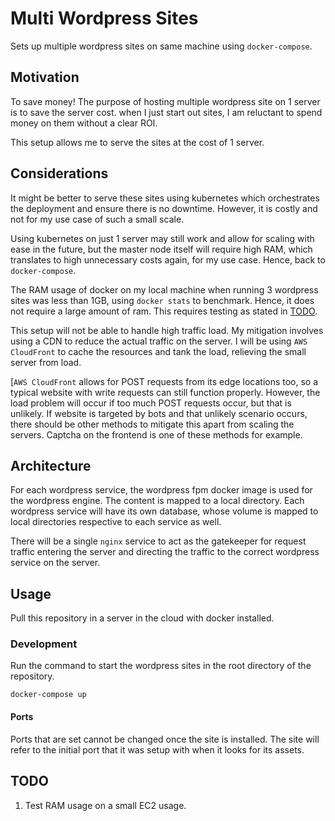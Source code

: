 # Multi Wordpress Sites

Sets up multiple wordpress sites on same machine using `docker-compose`.

## Motivation

To save money! The purpose of hosting multiple wordpress site on 1 server is to save the server cost. when I just start out sites, I am reluctant to spend money on them without a clear ROI.

This setup allows me to serve the sites at the cost of 1 server.

## Considerations

It might be better to serve these sites using kubernetes which orchestrates the deployment and ensure there is no downtime. However, it is costly and not for my use case of such a small scale.

Using kubernetes on just 1 server may still work and allow for scaling with ease in the future, but the master node itself will require high RAM, which translates to high unnecessary costs again, for my use case. Hence, back to `docker-compose`.

The RAM usage of docker on my local machine when running 3 wordpress sites was less than 1GB, using `docker stats` to benchmark. Hence, it does not require a large amount of ram. This requires testing as stated in [TODO](#TODO).

This setup will not be able to handle high traffic load. My mitigation involves using a CDN to reduce the actual traffic on the server. I will be using `AWS CloudFront` to cache the resources and tank the load, relieving the small server from load.

[`AWS CloudFront` allows for POST requests from its edge locations too, so a typical website with write requests can still function properly. However, the load problem will occur if too much POST requests occur, but that is unlikely. If website is targeted by bots and that unlikely scenario occurs, there should be other methods to mitigate this apart from scaling the servers. Captcha on the frontend is one of these methods for example.

## Architecture

For each wordpress service, the wordpress fpm docker image is used for the wordpress engine. The content is mapped to a local directory. Each wordpress service will have its own database, whose volume is mapped to local directories respective to each service as well.

There will be a single `nginx` service to act as the gatekeeper for request traffic entering the server and directing the traffic to the correct wordpress service on the server.

## Usage

Pull this repository in a server in the cloud with docker installed.

### Development

Run the command to start the wordpress sites in the root directory of the repository.

```
docker-compose up
```

#### Ports

Ports that are set cannot be changed once the site is installed. The site will refer to the initial port that it was setup with when it looks for its assets.

## TODO

1. Test RAM usage on a small EC2 usage.